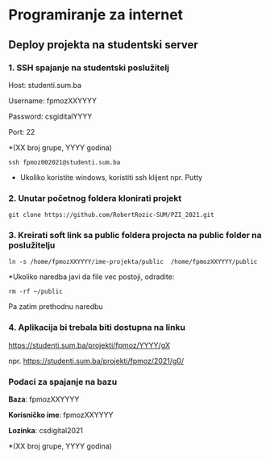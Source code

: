 # Programiranje za internet

## Deploy projekta na studentski server

### 1. SSH spajanje na studentski poslužitelj

Host: studenti.sum.ba

Username: fpmozXXYYYY

Password: csgiditalYYYY

Port: 22

*(XX broj grupe, YYYY godina)

    ssh fpmoz002021@studenti.sum.ba

- Ukoliko koristite windows, koristiti ssh klijent npr. Putty

### 2. Unutar početnog foldera klonirati projekt

    git clone https://github.com/RobertRozic-SUM/PZI_2021.git

### 3. Kreirati soft link sa public foldera projecta na public folder na poslužitelju

    ln -s /home/fpmozXXYYYY/ime-projekta/public  /home/fpmozXXYYYY/public
        
*Ukoliko naredba javi da file vec postoji, odradite:

    rm -rf ~/public
        
Pa zatim prethodnu naredbu

### 4. Aplikacija bi trebala biti dostupna na linku

https://studenti.sum.ba/projekti/fpmoz/YYYY/gX

npr. https://studenti.sum.ba/projekti/fpmoz/2021/g0/

### Podaci za spajanje na bazu

**Baza**: fpmozXXYYYY

**Korisničko ime**: fpmozXXYYYY

**Lozinka**: csdigital2021

*(XX broj grupe, YYYY godina)
